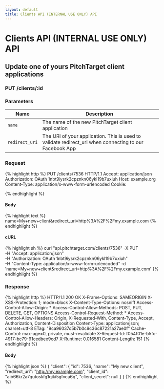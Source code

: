 ```yaml
---
layout: default
title: Clients API (INTERNAL USE ONLY) API
---
```


# Clients API (INTERNAL USE ONLY) API

## Update one of yours PitchTarget client applications

### PUT /clients/:id


### Parameters

Name | Description |
-----|-------------|
`name`  | The name of the new PitchTarget client application |
`redirect_uri`  | The URI of your application. This is used to validate redirect_uri when connecting to our Facebook App |

### Request

{% highlight http %}
PUT /clients/7536 HTTP/1.1
Accept: application/json
Authorization: OAuth 1nbt9iysrk2cpznkn06ykl19b7uxiuh
Host: example.org
Content-Type: application/x-www-form-urlencoded
Cookie: 

{% endhighlight %}

#### Body

{% highlight text %}
name=My+new+client&redirect_uri=http%3A%2F%2Fmy.example.com
{% endhighlight %}

#### cURL

{% highlight sh %}
curl "api.pitchtarget.com/clients/7536" -X PUT \
	-H "Accept: application/json" \
	-H "Authorization: OAuth 1nbt9iysrk2cpznkn06ykl19b7uxiuh" \
	-H "Content-Type: application/x-www-form-urlencoded" -d 'name=My+new+client&redirect_uri=http%3A%2F%2Fmy.example.com'
{% endhighlight %}

### Response

{% highlight http %}
HTTP/1.1 200 OK
X-Frame-Options: SAMEORIGIN
X-XSS-Protection: 1; mode=block
X-Content-Type-Options: nosniff
Access-Control-Allow-Origin: *
Access-Control-Allow-Methods: POST, PUT, DELETE, GET, OPTIONS
Access-Control-Request-Method: *
Access-Control-Allow-Headers: Origin, X-Requested-With, Content-Type, Accept, Authorization, Content-Disposition
Content-Type: application/json; charset=utf-8
ETag: "9ca96037c5b7b0c9c36c87221a27ae0f"
Cache-Control: max-age=0, private, must-revalidate
X-Request-Id: f054f01e-b5fc-4917-bc79-91cedbee9cd7
X-Runtime: 0.016581
Content-Length: 151
{% endhighlight %}

#### Body

{% highlight json %}
{
  "client": {
    "id": 7536,
    "name": "My new client",
    "redirect_uri": "http://my.example.com",
    "client_id": "aib66kr2a7qutoskfg1qiki5gfvca6q",
    "client_secret": null
  }
}
{% endhighlight %}

